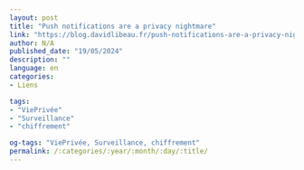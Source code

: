 ```yaml
---
layout: post
title: "Push notifications are a privacy nightmare"
link: "https://blog.davidlibeau.fr/push-notifications-are-a-privacy-nightmare"
author: N/A
published_date: "19/05/2024"
description: ""
language: en
categories:
- Liens

tags:
- "ViePrivée"
- "Surveillance"
- "chiffrement"

og-tags: "ViePrivée, Surveillance, chiffrement"
permalink: /:categories/:year/:month/:day/:title/
---
```

